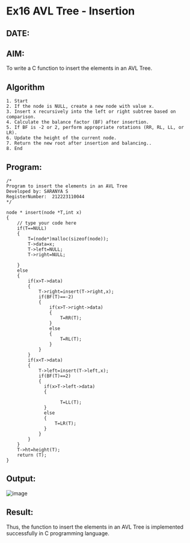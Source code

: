 # Ex16 AVL Tree - Insertion
## DATE:
## AIM:
To write a C function to insert the elements in an AVL Tree.

## Algorithm
```
1. Start 
2. If the node is NULL, create a new node with value x. 
3. Insert x recursively into the left or right subtree based on comparison. 
4. Calculate the balance factor (BF) after insertion. 
5. If BF is -2 or 2, perform appropriate rotations (RR, RL, LL, or LR). 
6. Update the height of the current node. 
7. Return the new root after insertion and balancing.. 
8. End
```  
## Program:
```
/*
Program to insert the elements in an AVL Tree
Developed by: SARANYA S
RegisterNumber:  212223110044
*/
```
```
node * insert(node *T,int x)
{
    // type your code here
    if(T==NULL)
    {
        T=(node*)malloc(sizeof(node));
        T->data=x;
        T->left=NULL;
        T->right=NULL;
        
    }
    else
    {
        if(x>T->data)
        {
            T->right=insert(T->right,x);
            if(BF(T)==-2)
            {
                if(x>T->right->data)
                {
                    T=RR(T);
                }
                else
                {
                    T=RL(T);
                }
            }
        }
        if(x<T->data)
        {
            T->left=insert(T->left,x);
            if(BF(T)==2)
            {
              if(x>T->left->data)
              {
                  
                    T=LL(T);
              }
              else
              {
                  T=LR(T);
              }
            }
        }
    }
    T->ht=height(T);
    return (T);
}
```
## Output:
![image](https://github.com/user-attachments/assets/50dddc32-78fc-4a59-83e5-3729b464f0e6)

## Result:
Thus, the function to insert the elements in an AVL Tree is implemented successfully in C programming language.
